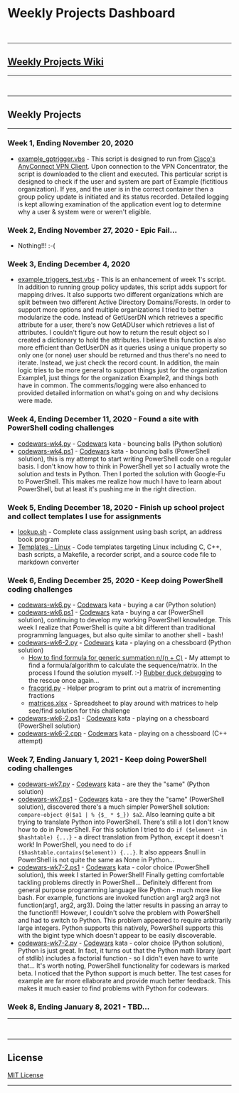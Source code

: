 # Weekly Projects Dashboard

<br>
<hr>

## [Weekly Projects Wiki](../../wiki)

<hr>
<br>
<hr>

## Weekly Projects

<hr>

### Week 1, Ending November 20, 2020

* [example_gptrigger.vbs](example_gptrigger.vbs) - This script is designed to run from [Cisco's AnyConnect VPN Client](https://www.cisco.com/c/en/us/support/security/anyconnect-secure-mobility-client-v4-x/model.html).  Upon connection to the VPN Concentrator, the script is downloaded to the client and executed.  This particular script is designed to check if the user and system are part of Example (fictitious organization).  If yes, and the user is in the correct container then a group policy update is initiated and its status recorded.  Detailed logging is kept allowing examination of the application event log to determine why a user & system were or weren't eligible.

### Week 2, Ending November 27, 2020 - Epic Fail...

* Nothing!!! :-(

### Week 3, Ending December 4, 2020

* [example_triggers_test.vbs](example_triggers_test.vbs) - This is an enhancement of week 1's script.  In addition to running group policy updates, this script adds support for mapping drives.  It also supports two different organizations which are split between two different Active Directory Domains/Forests.  In order to support more options and multiple organizations I tried to better modularize the code.  Instead of GetUserDN which retrieves a specific attribute for a user, there's now GetADUser which retrieves a list of attributes.  I couldn't figure out how to return the result object so I created a dictionary to hold the attributes.  I believe this function is also more efficient than GetUserDN as it queries using a unique property so only one (or none) user should be returned and thus there's no need to iterate.  Instead, we just check the record count.  In addition, the main logic tries to be more general to support things just for the organization Example1, just things for the organization Example2, and things both have in common.  The comments/logging were also enhanced to provided detailed information on what's going on and why decisions were made.

### Week 4, Ending December 11, 2020 - Found a site with PowerShell coding challenges

* [codewars-wk4.py](codewars-wk4.py) - [Codewars](https://www.codewars.com) kata - bouncing balls (Python solution)
* [codewars-wk4.ps1](codewars-wk4.ps1) - [Codewars](https://www.codewars.com) kata - bouncing balls (PowerShell solution), this is my attempt to start writing PowerShell code on a regular basis.  I don't know how to think in PowerShell yet so I actually wrote the solution and tests in Python.  Then I ported the solution with Google-Fu to PowerShell.  This makes me realize how much I have to learn about PowerShell, but at least it's pushing me in the right direction.

### Week 5, Ending December 18, 2020 - Finish up school project and collect templates I use for assignments

* [lookup.sh](../../../Example-Code/blob/master/lookup.sh) - Complete class assignment using bash script, an address book program
* [Templates - Linux](../../../Templates.Linux) - Code templates targeting Linux including C, C++, bash scripts, a Makefile, a recorder script, and a source code file to markdown converter

### Week 6, Ending December 25, 2020 - Keep doing PowerShell coding challenges

* [codewars-wk6.py](codewars-wk6.py) - [Codewars](https://www.codewars.com) kata - buying a car (Python solution)
* [codewars-wk6.ps1](codewars-wk6.ps1) - [Codewars](https://www.codewars.com) kata - buying a car (PowerShell solution), continuing to develop my working PowerShell knowledge.  This week I realize that PowerShell is quite a bit different than traditional programming languages, but also quite similar to another shell - bash!
* [codewars-wk6-2.py](codewars-wk6-2.py) - [Codewars](https://www.codewars.com) kata - playing on a chessboard (Python solution)
  * [How to find formula for generic summation n/(n + C)](https://math.stackexchange.com/q/3959180/866013) - My attempt to find a formula/algorithm to calculate the sequence/matrix.  In the process I found the solution myself.  :-)  [Rubber duck debugging](https://en.wikipedia.org/wiki/Rubber_duck_debugging) to the rescue once again...
  * [fracgrid.py](fracgrid.py) - Helper program to print out a matrix of incrementing fractions
  * [matrices.xlsx](matrices.xlsx) - Spreadsheet to play around with matrices to help see/find solution for this challenge
* [codewars-wk6-2.ps1](codewars-wk6-2.ps1) - [Codewars](https://www.codewars.com) kata - playing on a chessboard (PowerShell solution)
* [codewars-wk6-2.cpp](codewars-wk6-2.cpp) - [Codewars](https://www.codewars.com) kata - playing on a chessboard (C++ attempt)

### Week 7, Ending January 1, 2021 - Keep doing PowerShell coding challenges

* [codewars-wk7.py](codewars-wk7.py) - [Codewars](https://www.codewars.com) kata - are they the "same" (Python solution)
* [codewars-wk7.ps1](codewars-wk7.ps1) - [Codewars](https://www.codewars.com) kata - are they the "same" (PowerShell solution), discovered there's a much simpler PowerShell solution:  ```compare-object @($a1 | % {$_ * $_}) $a2```.  Also learning quite a bit trying to translate Python into PowerShell.  There's still a lot I don't know how to do in PowerShell.  For this solution I tried to do ```if ($element -in $hashtable) {...}``` - a direct translation from Python, except it doesn't work!  In PowerShell, you need to do ```if ($hashtable.contains($element)) {...}```.  It also appears $null in PowerShell is not quite the same as None in Python...
* [codewars-wk7-2.ps1](codewars-wk7.ps1) - [Codewars](https://www.codewars.com) kata - color choice (PowerShell solution), this week I started in PowerShell!  Finally getting comfortable tackling problems directly in PowerShell...  Definitely different from general purpose programming language like Python - much more like bash.  For example, functions are invoked function arg1 arg2 arg3 not function(arg1, arg2, arg3).  Doing the latter results in passing an array to the function!!!  However, I couldn't solve the problem with PowerShell and had to switch to Python.  This problem appeared to require arbitrarily large integers.  Python supports this natively, PowerShell supports this with the bigint type which doesn't appear to be easily discoverable.
* [codewars-wk7-2.py](codewars-wk7.py) - [Codewars](https://www.codewars.com) kata - color choice (Python solution), Python is just great.  In fact, it turns out that the Python math library (part of stdlib) includes a factorial function - so I didn't even have to write that...  It's worth noting, PowerShell functionality for codewars is marked beta.  I noticed that the Python support is much better.  The test cases for example are far more ellaborate and provide much better feedback.  This makes it much easier to find problems with Python for codewars.

### Week 8, Ending January 8, 2021 - TBD...

<hr>
<br>
<hr>

## License

[MIT License](LICENSE)
<hr>
